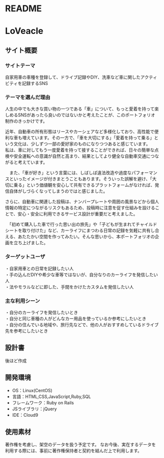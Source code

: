 # README

# LoVeacle

## サイト概要
### サイトテーマ
自家用車の車種を登録して、ドライブ記録やDIY、洗車など車に関したアクティビティを記録するSNS
​
### テーマを選んだ理由
人生の中でも大きな買い物の一つである「車」について、もっと愛着を持って楽しめるSNSがあったら良いのではないかと考えたことが、このポートフォリオ制作のきっかけです。

近年、自動車の所有形態はリースやカーシェアなど多様化しており、高性能で便利な車も増えています。その一方で、「車を大切にする」「愛着を持って乗る」という文化は、少しずつ一部の愛好家のものになりつつあると感じています。<br>私は、車に対してもう一度愛着を持って接することができれば、日々の簡単な点検や安全運転への意識が自然と高まり、結果としてより健全な自動車交通につながると考えています。

　また、「車が好き」という言葉には、しばしば違法改造や過度なパフォーマンスといったイメージが付きまとうこともあります。そういった誤解を避け、「大切に乗る」という価値観を安心して共有できるプラットフォームがなければ、発信自体がしづらくなってしまうのではと感じました。

さらに、自動車に関連した投稿は、ナンバープレートや周囲の風景などから個人情報の特定につながるリスクもあるため、投稿時に注意を促す仕組みを設けることで、安心・安全に利用できるサービス設計が重要だと考えました。

　「初めて購入した車で行った思い出の旅先」や「子どもが生まれてチャイルドシートを取り付けた」など、カーライフにまつわる日常の記録を気軽に共有し合える、あたたかい空間を作ってみたい。そんな思いから、本ポートフォリオの企画を立ち上げました。
​

### ターゲットユーザ
・自家用車との日常を記録したい人<br>・手の込んだDIYや希少な車等ではないが、自分なりのカーライフを発信したい人<br>・法やモラルなどに即した、手間をかけたカスタムを発信したい人
​

### 主な利用シーン
・自分のカーライフを発信したいとき<br>・自分と同じ車種の人がどんなカー用品を使っているか参考にしたいとき<br>・自分の住んでいる地域や、旅行先などで、他の人がおすすめしているドライブ先を参考にしたいとき
​
## 設計書
後ほど作成
​
## 開発環境
- OS：Linux(CentOS)
- 言語：HTML,CSS,JavaScript,Ruby,SQL
- フレームワーク：Ruby on Rails
- JSライブラリ：jQuery
- IDE：Cloud9
​
## 使用素材
著作権を考慮し、架空のデータを扱う予定です。
なお今後、実在するデータを利用する際には、事前に著作権保持者と契約を結んだ上で利用します。
